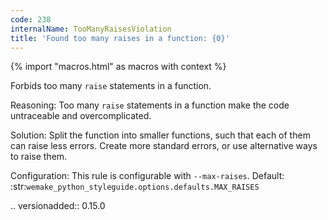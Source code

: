 ```yaml
---
code: 238
internalName: TooManyRaisesViolation
title: 'Found too many raises in a function: {0}'
---
```


{% import "macros.html" as macros with context %}


Forbids too many ``raise`` statements in a function.

Reasoning:
    Too many ``raise`` statements in a function make the code
    untraceable and overcomplicated.

Solution:
    Split the function into smaller functions, such that
    each of them can raise less errors.
    Create more standard errors, or use alternative ways to
    raise them.

Configuration:
    This rule is configurable with ``--max-raises``.
    Default:
    :str:`wemake_python_styleguide.options.defaults.MAX_RAISES`

.. versionadded:: 0.15.0